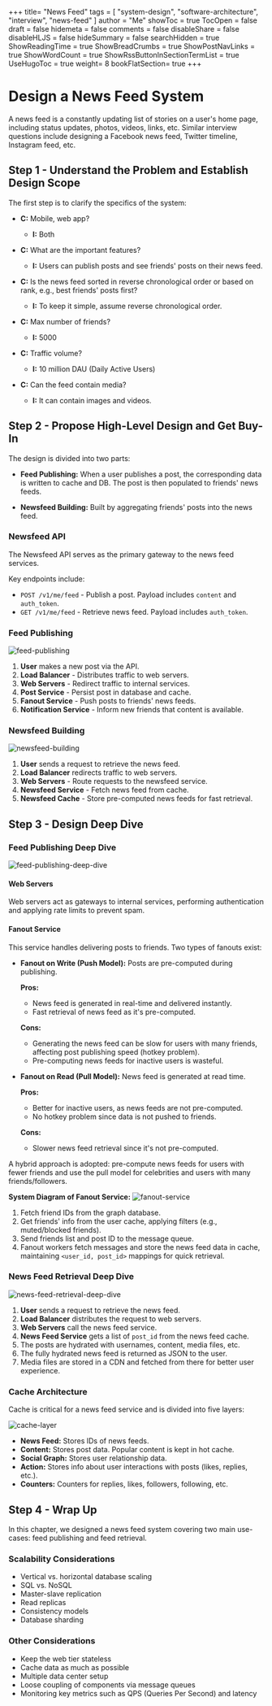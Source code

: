 +++
title= "News Feed"
tags = [ "system-design", "software-architecture", "interview", "news-feed" ]
author = "Me"
showToc = true
TocOpen = false
draft = false
hidemeta = false
comments = false
disableShare = false
disableHLJS = false
hideSummary = false
searchHidden = true
ShowReadingTime = true
ShowBreadCrumbs = true
ShowPostNavLinks = true
ShowWordCount = true
ShowRssButtonInSectionTermList = true
UseHugoToc = true
weight= 8
bookFlatSection= true
+++

# Design a News Feed System

A news feed is a constantly updating list of stories on a user's home page, including status updates, photos, videos, links, etc. Similar interview questions include designing a Facebook news feed, Twitter timeline, Instagram feed, etc.

## Step 1 - Understand the Problem and Establish Design Scope

The first step is to clarify the specifics of the system:

- **C:** Mobile, web app?
  - **I:** Both

- **C:** What are the important features?
  - **I:** Users can publish posts and see friends' posts on their news feed.

- **C:** Is the news feed sorted in reverse chronological order or based on rank, e.g., best friends' posts first?
  - **I:** To keep it simple, assume reverse chronological order.

- **C:** Max number of friends?
  - **I:** 5000

- **C:** Traffic volume?
  - **I:** 10 million DAU (Daily Active Users)

- **C:** Can the feed contain media?
  - **I:** It can contain images and videos.

## Step 2 - Propose High-Level Design and Get Buy-In

The design is divided into two parts:

- **Feed Publishing:** When a user publishes a post, the corresponding data is written to cache and DB. The post is then populated to friends' news feeds.

- **Newsfeed Building:** Built by aggregating friends' posts into the news feed.

### Newsfeed API

The Newsfeed API serves as the primary gateway to the news feed services.

Key endpoints include:

- `POST /v1/me/feed` - Publish a post. Payload includes `content` and `auth_token`.
- `GET /v1/me/feed` - Retrieve news feed. Payload includes `auth_token`.

### Feed Publishing

![feed-publishing](../images/feed-publishing.png)

1. **User** makes a new post via the API.
2. **Load Balancer** - Distributes traffic to web servers.
3. **Web Servers** - Redirect traffic to internal services.
4. **Post Service** - Persist post in database and cache.
5. **Fanout Service** - Push posts to friends' news feeds.
6. **Notification Service** - Inform new friends that content is available.

### Newsfeed Building

![newsfeed-building](../images/newsfeed-building.png)

1. **User** sends a request to retrieve the news feed.
2. **Load Balancer** redirects traffic to web servers.
3. **Web Servers** - Route requests to the newsfeed service.
4. **Newsfeed Service** - Fetch news feed from cache.
5. **Newsfeed Cache** - Store pre-computed news feeds for fast retrieval.

## Step 3 - Design Deep Dive

### Feed Publishing Deep Dive

![feed-publishing-deep-dive](../images/feed-publishing-deep-dive.png)

#### Web Servers

Web servers act as gateways to internal services, performing authentication and applying rate limits to prevent spam.

#### Fanout Service

This service handles delivering posts to friends. Two types of fanouts exist:

- **Fanout on Write (Push Model):** Posts are pre-computed during publishing.

  **Pros:**
  - News feed is generated in real-time and delivered instantly.
  - Fast retrieval of news feed as it's pre-computed.

  **Cons:**
  - Generating the news feed can be slow for users with many friends, affecting post publishing speed (hotkey problem).
  - Pre-computing news feeds for inactive users is wasteful.

- **Fanout on Read (Pull Model):** News feed is generated at read time.

  **Pros:**
  - Better for inactive users, as news feeds are not pre-computed.
  - No hotkey problem since data is not pushed to friends.

  **Cons:**
  - Slower news feed retrieval since it's not pre-computed.

A hybrid approach is adopted: pre-compute news feeds for users with fewer friends and use the pull model for celebrities and users with many friends/followers.

**System Diagram of Fanout Service:**
![fanout-service](../images/fanout-service.png)

1. Fetch friend IDs from the graph database.
2. Get friends' info from the user cache, applying filters (e.g., muted/blocked friends).
3. Send friends list and post ID to the message queue.
4. Fanout workers fetch messages and store the news feed data in cache, maintaining `<user_id, post_id>` mappings for quick retrieval.

### News Feed Retrieval Deep Dive

![news-feed-retrieval-deep-dive](../images/news-feed-retrieval-deep-dive.png)

1. **User** sends a request to retrieve the news feed.
2. **Load Balancer** distributes the request to web servers.
3. **Web Servers** call the news feed service.
4. **News Feed Service** gets a list of `post_id` from the news feed cache.
5. The posts are hydrated with usernames, content, media files, etc.
6. The fully hydrated news feed is returned as JSON to the user.
7. Media files are stored in a CDN and fetched from there for better user experience.

### Cache Architecture

Cache is critical for a news feed service and is divided into five layers:

![cache-layer](../images/cache-layer.png)

- **News Feed:** Stores IDs of news feeds.
- **Content:** Stores post data. Popular content is kept in hot cache.
- **Social Graph:** Stores user relationship data.
- **Action:** Stores info about user interactions with posts (likes, replies, etc.).
- **Counters:** Counters for replies, likes, followers, following, etc.

## Step 4 - Wrap Up

In this chapter, we designed a news feed system covering two main use-cases: feed publishing and feed retrieval.

### Scalability Considerations

- Vertical vs. horizontal database scaling
- SQL vs. NoSQL
- Master-slave replication
- Read replicas
- Consistency models
- Database sharding

### Other Considerations

- Keep the web tier stateless
- Cache data as much as possible
- Multiple data center setup
- Loose coupling of components via message queues
- Monitoring key metrics such as QPS (Queries Per Second) and latency
